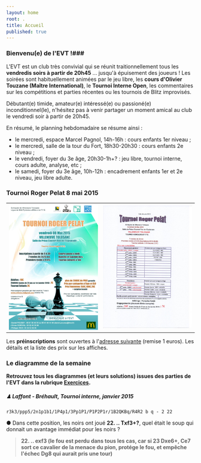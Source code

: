 ```yaml
---
layout: home
root: .
title: Accueil
published: true
---
```


### Bienvenu(e) de l'EVT !###

L'EVT est un club très convivial qui se réunit traitionnellement tous les **vendredis soirs à partir de 20h45** ... jusqu'à épuisement des joueurs ! Les soirées sont habituellement animées par le jeu libre, les **cours d'Olivier Touzane (Maître International)**, le **Tournoi Interne Open**, les commentaires sur les compétitions et parties récentes ou les tournois de Blitz improvisés.

Débutant(e) timide, amateur(e) intéressé(e) ou passioné(e) inconditionnel(le), n'hésitez pas à venir partager un moment amical au club le vendredi soir à partir de 20h45.

En résumé, le planning hebdomadaire se résume ainsi :
- le mercredi, espace Marcel Pagnol, 14h-16h : cours enfants 1er niveau ;
- le mercredi, salle de la tour du Fort, 18h30-20h30 : cours enfants 2e niveau ;
- le vendredi, foyer du 3e âge, 20h30-1h+? : jeu libre, tournoi interne, cours adulte, analyse, etc ;
- le samedi, foyer du 3e âge, 10h-12h : encadrement enfants 1er et 2e niveau, jeu libre adulte.

### Tournoi Roger Pelat 8 mai 2015
<table style="border: 0"><tr><td style="border: 0">
<a href="/documents/affiche_tournoi_2015.pdf"><img src="/images/affiche-pelat-2015.png" /></a></td>
<td style="border: 0"><a href="/images/tournoi-2015-prix.jpg"><img src="/images/tournoi-2015-prix.jpg" style="width: 400px;"/></a></td>
</tr></table>

Les **préinscriptions** sont ouvertes à l'[adresse suivante](mailto:echecsvilleneuve@gmail.com) (remise 1 euros). Les détails et la liste des prix sur les affiches.

### Le diagramme de la semaine ###

**Retrouvez tous les diagrammes (et leurs solutions) issues des parties de l'EVT dans la rubrique [Exercices](http://echiquier-villeneuve-tolosane.github.io/exercices.html "Exercices").**

##### &#9823; **Laffont - Bréhault**, *Tournoi interne, janvier 2015*

`r3k3/ppp5/2n1p1b1/1P4p1/3Pp1P1/P1P2P1r/1B2QKBq/R4R2 b q - 2 22`

&#9679; Dans cette position, les noirs ont joué **22. .. Txf3+?**, quel était le soup qui donnait un avantage immédiat pour les noirs ?

> **22. .. exf3 (le fou est perdu dans tous les cas, car si 23 Dxe6+, Ce7 sort ce cavalier de la menace du pion, protége le fou, et empêche l'échec Dg8 qui aurait pris une tour)**